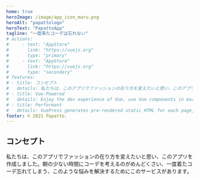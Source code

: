 ```yaml
---
home: true
heroImage: /image/app_icon_maru.png
heroAlt: "papattologo"
heroText: "PapattoApp"
tagline: "一度来たコーデは忘れない"
# actions:
#     - text: "AppStore"
#       link: "https://vuejs.org"
#       type: "primary"
#     - text: "AppStore"
#       link: "https://vuejs.org"
#       type: "secondary"
# features:
# - title: コンセプト
#   details: 私たちは、このアプリでファッションの在り方を変えたいと思い、このアプリを作成しました。朝の少ない時間にコーデを考えるのがめんどくさい、一度着たコーデ忘れてしまう、このような悩みを解決するためにこのサービスがあります。
# - title: Vue-Powered
#   details: Enjoy the dev experience of Vue, use Vue components in markdown, and develop custom themes with Vue.
# - title: Performant
#   details: VuePress generates pre-rendered static HTML for each page, and runs as an SPA once a page is loaded.
footer: © 2021 Papatto.
---
```


## コンセプト

私たちは、このアプリでファッションの在り方を変えたいと思い、このアプリを作成しました。朝の少ない時間にコーデを考えるのがめんどくさい、一度着たコーデ忘れてしまう、このような悩みを解決するためにこのサービスがあります。
